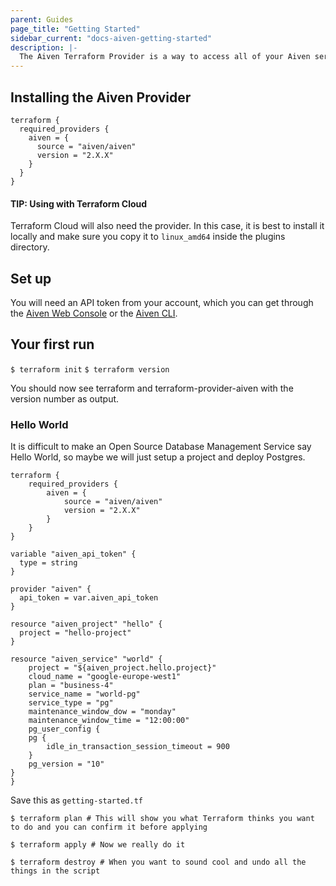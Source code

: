 ```yaml
---
parent: Guides
page_title: "Getting Started"
sidebar_current: "docs-aiven-getting-started"
description: |-
  The Aiven Terraform Provider is a way to access all of your Aiven services within Terraform. Use this provider to set up and teardown services and test out configurations. Any issues, please email support@aiven.io
---
```


## Installing the Aiven Provider

```hcl
terraform {
  required_providers {
    aiven = {
      source = "aiven/aiven"
      version = "2.X.X"
    }
  }
}
```

#### TIP: Using with Terraform Cloud

Terraform Cloud will also need the provider. In this case, it is best to install it locally and make sure you copy it to `linux_amd64` inside the plugins directory.

## Set up

You will need an API token from your account, which you can get through the [Aiven Web Console](https://console.aiven.io/profile/auth) or the [Aiven CLI](https://github.com/aiven/aiven-client).

## Your first run

`$ terraform init`
`$ terraform version`

You should now see terraform and terraform-provider-aiven with the version number as output.

### Hello World

It is difficult to make an Open Source Database Management Service say Hello World, so maybe we will just setup a project and deploy Postgres.

```hcl
terraform {
    required_providers {
        aiven = {
            source = "aiven/aiven"
            version = "2.X.X"
        }
    }
}

variable "aiven_api_token" {
  type = string
}

provider "aiven" {
  api_token = var.aiven_api_token
}

resource "aiven_project" "hello" {
  project = "hello-project"
}

resource "aiven_service" "world" {
    project = "${aiven_project.hello.project}"
    cloud_name = "google-europe-west1"
    plan = "business-4"
    service_name = "world-pg"
    service_type = "pg"
    maintenance_window_dow = "monday"
    maintenance_window_time = "12:00:00"
    pg_user_config {
    pg {
        idle_in_transaction_session_timeout = 900
    }
    pg_version = "10"
}
}

```

Save this as `getting-started.tf`

`$ terraform plan # This will show you what Terraform thinks you want to do and you can confirm it before applying`

`$ terraform apply # Now we really do it`

`$ terraform destroy # When you want to sound cool and undo all the things in the script`
